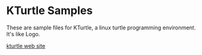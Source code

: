 KTurtle Samples
===============

These are sample files for KTurtle, a linux turtle programming environment. It's like Logo.

[kturtle web site](https://edu.kde.org/kturtle/)